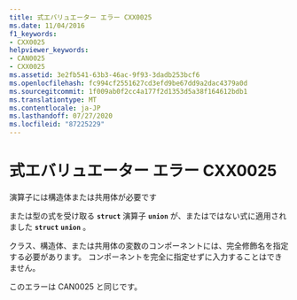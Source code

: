```yaml
---
title: 式エバリュエーター エラー CXX0025
ms.date: 11/04/2016
f1_keywords:
- CXX0025
helpviewer_keywords:
- CAN0025
- CXX0025
ms.assetid: 3e2fb541-63b3-46ac-9f93-3dadb253bcf6
ms.openlocfilehash: fc994cf2551627cd3efd9be67dd9a2dac4379a0d
ms.sourcegitcommit: 1f009ab0f2cc4a177f2d1353d5a38f164612bdb1
ms.translationtype: MT
ms.contentlocale: ja-JP
ms.lasthandoff: 07/27/2020
ms.locfileid: "87225229"
---
```

# <a name="expression-evaluator-error-cxx0025"></a>式エバリュエーター エラー CXX0025

演算子には構造体または共用体が必要です

または型の式を受け取る **`struct`** 演算子 **`union`** が、またはではない式に適用されました **`struct`** **`union`** 。

クラス、構造体、または共用体の変数のコンポーネントには、完全修飾名を指定する必要があります。 コンポーネントを完全に指定せずに入力することはできません。

このエラーは CAN0025 と同じです。
